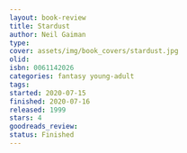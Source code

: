 ```yaml
--- 
layout: book-review 
title: Stardust 
author: Neil Gaiman 
type: 
cover: assets/img/book_covers/stardust.jpg
olid:  
isbn: 0061142026
categories: fantasy young-adult
tags:  
started: 2020-07-15
finished: 2020-07-16
released: 1999
stars: 4
goodreads_review:  
status: Finished
---  
```

